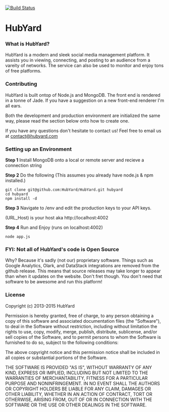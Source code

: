 [![Build Status](https://travis-ci.org/HubYard/HubYard.svg?branch=master)](https://travis-ci.org/HubYard/HubYard)

# HubYard
### What is HubYard?

HubYard is a modern and sleek social media management platform. It assists you in viewing, connecting, and posting to an audience from a vareity of networks. The service can also be used to monitor and enjoy tons of free platforms.

### Contributing

HubYard is built ontop of Node.js and MongoDB. The front end is rendered in a tonne of Jade. If you have a suggestion on a new front-end renderer I'm all ears.

Both the development and production environment are initialized the same way, please read the section below onto how to create one.

If you have any questions don't hesitate to contact us! Feel free to email us at <a href='mailto:contact@hubyard.com'>contact@hubyard.com</a>

### Setting up an Environment
<b>Step 1</b>
Install MongoDB onto a local or remote server and recieve a connection string

<b>Step 2</b>
Do the following (This assumes you already have node.js & npm installed.)

```
git clone git@github.com:HubYard/HubYard.git hubyard
cd hubyard
npm install -d
```

<b>Step 3</b>
Navigate to /env and edit the production keys to your API keys. 

(URL_Host) is your host aka http://localhost:4002

<b>Step 4</b>
Run and Enjoy (runs on localhost:4002)
```
node app.js
```

### FYI: Not all of HubYard's code is Open Source
Why? Because it's sadly (not our) proprietary software. Things such as Google Analytics, Olark, and DataStack integrations are removed from the github release. This means that source releases may take longer to appear than when it updates on the website. Don't fret though. You don't need that software to be awesome and run this platform!

### License

Copyright (c) 2013-2015 HubYard

Permission is hereby granted, free of charge, to any person
obtaining a copy of this software and associated documentation
files (the "Software"), to deal in the Software without
restriction, including without limitation the rights to use,
copy, modify, merge, publish, distribute, sublicense, and/or sell
copies of the Software, and to permit persons to whom the
Software is furnished to do so, subject to the following
conditions:

The above copyright notice and this permission notice shall be
included in all copies or substantial portions of the Software.

THE SOFTWARE IS PROVIDED "AS IS", WITHOUT WARRANTY OF ANY KIND,
EXPRESS OR IMPLIED, INCLUDING BUT NOT LIMITED TO THE WARRANTIES
OF MERCHANTABILITY, FITNESS FOR A PARTICULAR PURPOSE AND
NONINFRINGEMENT. IN NO EVENT SHALL THE AUTHORS OR COPYRIGHT
HOLDERS BE LIABLE FOR ANY CLAIM, DAMAGES OR OTHER LIABILITY,
WHETHER IN AN ACTION OF CONTRACT, TORT OR OTHERWISE, ARISING
FROM, OUT OF OR IN CONNECTION WITH THE SOFTWARE OR THE USE OR
OTHER DEALINGS IN THE SOFTWARE.


